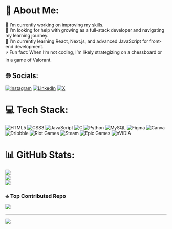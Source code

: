 # 💫 About Me:
🔭 I’m currently working on improving my skills.<br>🤝 I’m looking for help with growing as a full-stack developer and navigating my learning journey.<br>🌱 I’m currently learning React, Next.js, and advanced JavaScript for front-end development.<br>⚡ Fun fact: When I’m not coding, I’m likely strategizing on a chessboard or in a game of Valorant.


## 🌐 Socials:
[![Instagram](https://img.shields.io/badge/Instagram-%23E4405F.svg?logo=Instagram&logoColor=white)](https://instagram.com/taaran.0) [![LinkedIn](https://img.shields.io/badge/LinkedIn-%230077B5.svg?logo=linkedin&logoColor=white)](https://linkedin.com/in/taaran0) [![X](https://img.shields.io/badge/X-black.svg?logo=X&logoColor=white)](https://x.com/Taaran0) 

# 💻 Tech Stack:
![HTML5](https://img.shields.io/badge/html5-%23E34F26.svg?style=flat&logo=html5&logoColor=white) ![CSS3](https://img.shields.io/badge/css3-%231572B6.svg?style=flat&logo=css3&logoColor=white) ![JavaScript](https://img.shields.io/badge/javascript-%23323330.svg?style=flat&logo=javascript&logoColor=%23F7DF1E) ![C](https://img.shields.io/badge/c-%2300599C.svg?style=flat&logo=c&logoColor=white) ![Python](https://img.shields.io/badge/python-3670A0?style=flat&logo=python&logoColor=ffdd54) ![MySQL](https://img.shields.io/badge/mysql-4479A1.svg?style=flat&logo=mysql&logoColor=white) ![Figma](https://img.shields.io/badge/figma-%23F24E1E.svg?style=flat&logo=figma&logoColor=white) ![Canva](https://img.shields.io/badge/Canva-%2300C4CC.svg?style=flat&logo=Canva&logoColor=white) ![Dribbble](https://img.shields.io/badge/Dribbble-EA4C89?style=flat&logo=dribbble&logoColor=white) ![Riot Games](https://img.shields.io/badge/riotgames-D32936.svg?style=flat&logo=riotgames&logoColor=white) ![Steam](https://img.shields.io/badge/steam-%23000000.svg?style=flat&logo=steam&logoColor=white) ![Epic Games](https://img.shields.io/badge/epicgames-%23313131.svg?style=flat&logo=epicgames&logoColor=white) ![nVIDIA](https://img.shields.io/badge/nVIDIA-%2376B900.svg?style=flat&logo=nVIDIA&logoColor=white)
# 📊 GitHub Stats:
![](https://github-readme-stats.vercel.app/api?username=Taaran001&theme=vision-friendly-dark&hide_border=false&include_all_commits=true&count_private=true)<br/>
![](https://github-readme-streak-stats.herokuapp.com/?user=Taaran001&theme=vision-friendly-dark&hide_border=false)<br/>
![](https://github-readme-stats.vercel.app/api/top-langs/?username=Taaran001&theme=vision-friendly-dark&hide_border=false&include_all_commits=true&count_private=true&layout=compact)

### 🔝 Top Contributed Repo
![](https://github-contributor-stats.vercel.app/api?username=Taaran001&limit=5&theme=dark&combine_all_yearly_contributions=true)

---
[![](https://visitcount.itsvg.in/api?id=Taaran001&icon=10&color=0)](https://visitcount.itsvg.in)

<!-- Proudly created with GPRM ( https://gprm.itsvg.in ) -->
